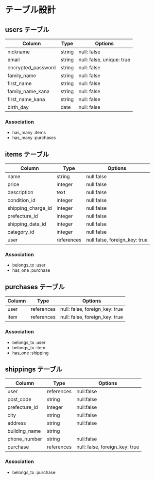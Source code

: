 # テーブル設計

## users テーブル

| Column             | Type    | Options                    |
| -------------------| ------  | -------------------------- |
| nickname           | string  | null: false                |
| email              | string  | null: false, unique: true  |
| encrypted_password | string  | null: false                |
| family_name        | string  | null: false                |
| first_name         | string  | null: false                |
| family_name_kana   | string  | null: false                |
| first_name_kana    | string  | null: false                |
| birth_day          | date    | null: false                |

### Association

- has_many :items
- has_many :purchases

## items テーブル

| Column              | Type       | Options                       |
| ------------------- | ---------- | ----------------------------- |
| name                | string     | null:false                    |
| price               | integer    | null:false                    |
| description         | text       | null:false                    |
| condition_id        | integer    | null:false                    |
| shipping_charge_id  | integer    | null:false                    |
| prefecture_id       | integer    | null:false                    |
| shipping_date_id    | integer    | null:false                    |
| category_id         | integer    | null:false                    |
| user                | references | null:false, foreign_key: true |

### Association

- belongs_to :user
- has_one :purchase

## purchases テーブル

| Column | Type        | Options                        |
| -------| ----------- | ------------------------------ |
| user   | references  | null: false, foreign_key: true |
| item   | references  | null: false, foreign_key: true |

### Association

- belongs_to :user
- belongs_to :item
- has_one :shipping

## shippings テーブル

| Column           | Type       | Options                        |
| ---------------- | ---------- | ------------------------------ |
| user             | references | null:false                     |
| post_code        | string     | null:false                     |
| prefecture_id    | integer    | null:false                     | 
| city             | string     | null:false                     |
| address          | string     | null:false                     |
| building_name    | string     |                                |
| phone_number     | string     | null:false                     |    
| purchase         | references | null: false, foreign_key: true |
### Association

- belongs_to :purchase
